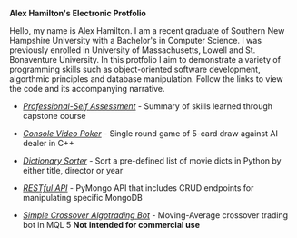 **Alex Hamilton's Electronic Protfolio**

Hello, my name is Alex Hamilton. I am a recent graduate of Southern New Hampshire University with a Bachelor's in Computer Science. I was previously enrolled in University of Massachusetts, Lowell and St. Bonaventure University. In this protfolio I aim to demonstrate a variety of programming skills such as object-oriented software development, algorthmic principles and database manipulation. Follow the links to view the code and its accompanying narrative.

- [*Professional-Self Assessment*](Alex_Hamilton_Professional_Self_Assessment.docx) - Summary of skills learned through capstone course

- [*Console Video Poker*](Poker-Game/) - Single round game of 5-card draw against AI dealer in C++

- [*Dictionary Sorter*](Movie-Sorter/) - Sort a pre-defined list of movie dicts in Python by either title, director or year

- [*RESTful API*](RESTful-API/) - PyMongo API that includes CRUD endpoints for manipulating specific MongoDB

- [*Simple Crossover Algotrading Bot*](Crossover-Bot/) - Moving-Average crossover trading bot in MQL 5 **Not intended for commercial use**

